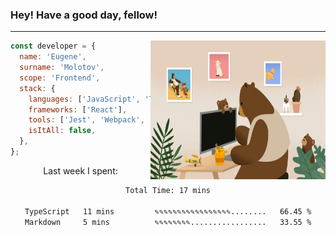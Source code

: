 ### Hey! Have a good day, fellow!
---
<img align='right' alt='GIF' vertical-align='center' src='./src/giphy.gif' width='280px' height='222px'/>

```javascript
const developer = {
  name: 'Eugene',
  surname: 'Molotov',
  scope: 'Frontend',
  stack: {
    languages: ['JavaScript', 'TypeScript'],
    frameworks: ['React'],
    tools: ['Jest', 'Webpack', 'Sass'],
    isItAll: false,
  },
};
```
<p align="center">
  Last week I spent:
</p>
<div align="center">
<!--START_SECTION:waka-->

```txt
Total Time: 17 mins

TypeScript   11 mins         ✎✎✎✎✎✎✎✎✎✎✎✎✎✎✎✎✎........   66.45 %
Markdown     5 mins          ✎✎✎✎✎✎✎✎.................   33.55 %
```

<!--END_SECTION:waka-->

